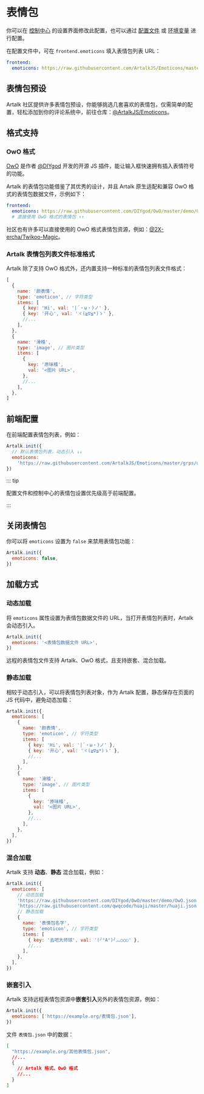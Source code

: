 # 表情包

你可以在 [控制中心](./sidebar.md#设置) 的设置界面修改此配置，也可以通过 [配置文件](../backend/config.md#界面配置-frontend) 或 [环境变量](../env.md#界面配置) 进行配置。

在配置文件中，可在 `frontend.emoticons` 填入表情包列表 URL：

```yaml
frontend:
  emoticons: https://raw.githubusercontent.com/ArtalkJS/Emoticons/master/grps/default.json
```

## 表情包预设

Artalk 社区提供许多表情包预设，你能够挑选几套喜欢的表情包，仅需简单的配置，轻松添加到你的评论系统中，前往仓库：[@ArtalkJS/Emoticons](https://github.com/ArtalkJS/Emoticons)。

## 格式支持

### OwO 格式

[OwO](https://github.com/DIYgod/OwO) 是作者 [@DIYgod](https://github.com/DIYgod) 开发的开源 JS 插件，能让输入框快速拥有插入表情符号的功能。

Artalk 的表情包功能借鉴了其优秀的设计，并且 Artalk 原生适配和兼容 OwO 格式的表情包数据文件，示例如下：

```yaml
frontend:
  emoticons: https://raw.githubusercontent.com/DIYgod/OwO/master/demo/OwO.json
  # 直接使用 OwO 格式的表情包 ↑↑
```

社区也有许多可以直接使用的 OwO 格式表情包资源，例如：[@2X-ercha/Twikoo-Magic](https://github.com/2X-ercha/Twikoo-Magic)。

### Artalk 表情包列表文件标准格式

Artalk 除了支持 OwO 格式外，还内置支持一种标准的表情包列表文件格式：

```js
[
  {
    name: '颜表情',
    type: 'emoticon', // 字符类型
    items: [
      { key: 'Hi', val: '|´・ω・)ノ' },
      { key: '开心', val: 'ヾ(≧∇≦*)ゝ' },
      //...
    ],
  },
  {
    name: '滑稽',
    type: 'image', // 图片类型
    items: [
      {
        key: '原味稽',
        val: '<图片 URL>',
      },
      //...
    ],
  },
]
```

## 前端配置


在前端配置表情包列表，例如：

```js
Artalk.init({
  // 默认表情包列表，动态引入 ↓↓
  emoticons:
    'https://raw.githubusercontent.com/ArtalkJS/Emoticons/master/grps/default.json',
})
```

::: tip

配置文件和控制中心的表情包设置优先级高于前端配置。

:::

## 关闭表情包

你可以将 `emoticons` 设置为 `false` 来禁用表情包功能：

```js
Artalk.init({
  emoticons: false,
})
```

## 加载方式

### 动态加载

将 `emoticons` 属性设置为表情包数据文件的 URL，当打开表情包列表时，Artalk 会动态引入。

```js
Artalk.init({
  emoticons: '<表情包数据文件 URL>',
})
```

远程的表情包文件支持 Artalk、OwO 格式，且支持嵌套、混合加载。

### 静态加载

相较于动态引入，可以将表情包列表对象，作为 Artalk 配置，静态保存在页面的 JS 代码中，避免动态加载：

```js
Artalk.init({
  emoticons: [
    {
      name: '颜表情',
      type: 'emoticon', // 字符类型
      items: [
        { key: 'Hi', val: '|´・ω・)ノ' },
        { key: '开心', val: 'ヾ(≧∇≦*)ゝ' },
        //...
      ],
    },
    {
      name: '滑稽',
      type: 'image', // 图片类型
      items: [
        {
          key: '原味稽',
          val: '<图片 URL>',
        },
        //...
      ],
    },
  ],
})
```

### 混合加载

Artalk 支持 **动态**、**静态** 混合加载，例如：

```js
Artalk.init({
  emoticons: [
    // 动态加载
    'https://raw.githubusercontent.com/DIYgod/OwO/master/demo/OwO.json', // OwO 格式表情包
    'https://raw.githubusercontent.com/qwqcode/huaji/master/huaji.json',
    // 静态加载
    {
      name: '表情包名字',
      type: 'emoticon', // 字符类型
      items: [
        { key: '去吧大师球', val: '(╯°A°)╯︵○○○' },
        //...
      ],
    },
  ],
})
```

### 嵌套引入

Artalk 支持远程表情包资源中**嵌套引入**另外的表情包资源，例如：

```js
Artalk.init({
  emoticons: ['https://example.org/表情包.json'],
})
```

文件 `表情包.json` 中的数据：

```json
[
  "https://example.org/其他表情包.json",
  //...
  {
    // Artalk 格式、OwO 格式
    //...
  }
]
```
